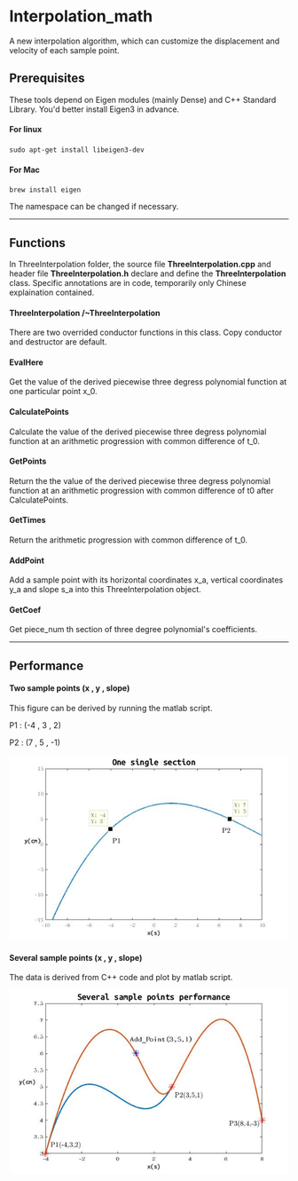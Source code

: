 # Interpolation_math

A new interpolation algorithm, which can customize the displacement and velocity of each sample point.

## Prerequisites

These tools depend on Eigen modules (mainly Dense) and C++ Standard Library. You'd better install Eigen3 in advance.

#### For linux

`sudo apt-get install libeigen3-dev`

#### For Mac

`brew install eigen`

The namespace can be changed if necessary.

---

## Functions

In ThreeInterpolation folder, the source file **ThreeInterpolation.cpp** and header file **ThreeInterpolation.h** declare and define the **ThreeInterpolation** class. Specific annotations are in code, temporarily only Chinese explaination contained.

#### ThreeInterpolation /~ThreeInterpolation

 There are two overrided conductor functions in this class. Copy conductor and destructor are default.

#### EvalHere

Get the value of the derived piecewise three degress polynomial function at one particular point x_0.

#### CalculatePoints

Calculate the value of the derived piecewise three degress polynomial function at an arithmetic progression with common difference of t_0.

#### GetPoints

Return the the value of the derived piecewise three degress polynomial function at an arithmetic progression with common difference of t0 after CalculatePoints.

#### GetTimes

Return the arithmetic progression with common difference of t_0.

#### AddPoint

Add a sample point with its horizontal coordinates x_a, vertical coordinates y_a and slope s_a into this ThreeInterpolation object.

#### GetCoef

Get piece_num th section of three degree polynomial's coefficients.

---

## Performance

#### Two sample points (x , y , slope)

This figure can be derived by running the matlab script.

P1 :    (-4 , 3 , 2)

P2 :    (7 , 5 , -1)

![matlab_img](./img/figure_1.jpg)



#### Several sample points (x , y , slope)

The data is derived from C++ code and plot by matlab script.

![matlab_img](./img/figure_2.jpg)

